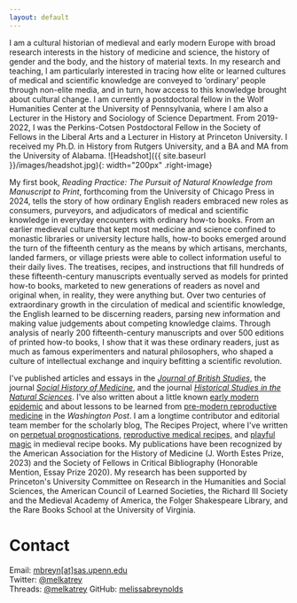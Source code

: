```yaml
---
layout: default
---
```


I am a cultural historian of medieval and early modern Europe with broad research interests in the
history of medicine and science, the history of gender and the body, and the history of
material texts. In my research and teaching, I am particularly interested in
tracing how elite or learned cultures of medical and scientific knowledge are conveyed
to ‘ordinary’ people through non-elite media, and in turn, how access to this knowledge
brought about cultural change. I am currently a postdoctoral fellow in the Wolf Humanities
Center at the University of Pennsylvania, where I am also a Lecturer in the History and
Sociology of Science Department. From 2019-2022, I was the Perkins-Cotsen Postdoctoral Fellow in the Society of Fellows in
the Liberal Arts and a Lecturer in History at Princeton University. I received my Ph.D.
in History from Rutgers University, and a BA and MA from the University of Alabama. ![Headshot]({{ site.baseurl }}/images/headshot.jpg){: width="200px" .right-image}

My first book, _Reading Practice: The Pursuit of Natural Knowledge from Manuscript to Print_, 
forthcoming from the University of Chicago Press in 2024, tells the story of how ordinary English 
readers embraced new roles as consumers, purveyors, and adjudicators of medical and scientific knowledge 
in everyday encounters with ordinary how-to books. From an earlier medieval culture that kept most medicine 
and science confined to monastic libraries or university lecture halls, how-to books emerged around the turn of 
the fifteenth century as the means by which artisans, merchants, landed farmers, or village priests were able to collect 
information useful to their daily lives. The treatises, recipes, and instructions that fill hundreds of these fifteenth-century 
manuscripts eventually served as models for printed how-to books, marketed to new generations of readers as novel and original when, 
in reality, they were anything but. Over two centuries of extraordinary growth in the circulation of medical and scientific 
knowledge, the English learned to be discerning readers, parsing new information and making value judgements about 
competing knowledge claims. Through analysis of nearly 200 fifteenth-century manuscripts and over 500 editions of 
printed how-to books, I show that it was these ordinary readers, just as much as famous experimenters and natural 
philosophers, who shaped a culture of intellectual exchange and inquiry befitting a scientific revolution.


I've published articles and essays in the [_Journal of British Studies_](https://www.cambridge.org/core/journals/journal-of-british-studies/article/here-is-a-good-boke-to-lerne-practical-books-the-coming-of-the-press-and-the-search-for-knowledge-ca-14001560/8217EBC4F6CE53F1084709587B7C2E12/share/a024150fe1501e59df5b45628147fdd3df550196), 
the journal [_Social History of Medicine_](https://academic.oup.com/shm/advance-article/doi/10.1093/shm/hkaa099/6414565?guestAccessKey=db1ad51c-c6a4-4a92-8fbd-1cbc811da01d), and 
the journal [_Historical Studies in the Natural Sciences_](/HSNS5204_03_Reynolds.pdf). I've also written
about a little known [early modern epidemic](https://www.washingtonpost.com/outlook/2020/03/18/communication-failures-pandemic-can-be-catastrophic/)
and about lessons to be learned from [pre-modern reproductive medicine](https://www.washingtonpost.com/outlook/2019/05/09/key-lowering-americas-high-rates-maternal-mortality/) in the _Washington Post_. 
I am a longtime contributor and editorial team member for the scholarly blog, The Recipes Project,
where I've written on [perpetual prognostications,](https://recipes.hypotheses.org/17522)
[reproductive medical recipes,](https://recipes.hypotheses.org/15134) and [playful magic](https://recipes.hypotheses.org/14220) 
in medieval recipe books. My publications have been recognized by the American Association for the History of Medicine (J. Worth Estes Prize, 2023) 
and the Society of Fellows in Critical Bibliography (Honorable Mention, Essay Prize 2020).
My research has been supported by Princeton's University Committee on Research in the Humanities and Social Sciences, the American Council of Learned Societies, the Richard III Society and the Medieval
Academy of America, the Folger Shakespeare Library, and the Rare Books School at the
University of Virginia.



# Contact

Email: [mbreyn[at]sas.upenn.edu](mailto:mbreyn@sas.upenn.edu)  
Twitter: [@melkatrey](http://www.twitter.com/melkatrey)  
Threads: [@melkatrey](https://www.threads.net/@melkatrey)
GitHub: [melissabreynolds](https://www.github.com/melissabreynolds)

